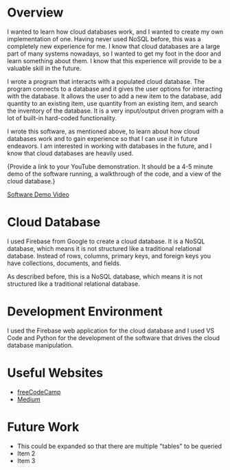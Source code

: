 # Overview

I wanted to learn how cloud databases work, and I wanted to create my own implementation of one. Having never used NoSQL before, this was a completely new experience for me. I know that cloud databases are a large part of many systems nowadays, so I wanted to get my foot in the door and learn something about them. I know that this experience will provide to be a valuable skill in the future.

I wrote a program that interacts with a populated cloud database. The program connects to a database and it gives the user options for interacting with the database. It allows the user to add a new item to the database, add quantity to an existing item, use quantity from an existing item, and search the inventory of the database. It is a very input/output driven program with a lot of built-in hard-coded functionality.

I wrote this software, as mentioned above, to learn about how cloud databases work and to gain experience so that I can use it in future endeavors. I am interested in working with databases in the future, and I know that cloud databases are heavily used.

{Provide a link to your YouTube demonstration.  It should be a 4-5 minute demo of the software running, a walkthrough of the code, and a view of the cloud database.}

[Software Demo Video](http://youtube.link.goes.here)

# Cloud Database

I used Firebase from Google to create a cloud database. It is a NoSQL database, which means it is not structured like a traditional relational database. Instead of rows, columns, primary keys, and foreign keys you have collections, documents, and fields.

As described before, this is a NoSQL database, which means it is not structured like a traditional relational database. 

# Development Environment

I used the Firebase web application for the cloud database and I used VS Code and Python for the development of the software that drives the cloud database manipulation.

# Useful Websites

* [freeCodeCamp]([http://url.link.goes.here](https://www.freecodecamp.org/news/how-to-get-started-with-firebase-using-python/))
* [Medium]([http://url.link.goes.here](https://medium.com/theleanprogrammer/connecting-firebase-6102ef4eca08))

# Future Work

* This could be expanded so that there are multiple "tables" to be queried
* Item 2
* Item 3
